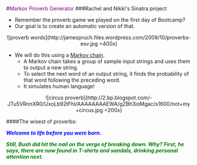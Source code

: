 #<font color='purple'>Markov Proverb Generator</font>
###Rachel and Nikki's Sinatra project

- Remember the proverb game we played on the first day of Bootcamp?
- Our goal is to create an automatic version of that.


<p align='center'>![proverb words](http://jamespruch.files.wordpress.com/2009/10/proverbs-esv.jpg =400x)


- We will do this using a [Markov chain](http://en.wikipedia.org/wiki/Markov_chain).
	- A Markov chain takes a group of sample input strings and uses them to output a new string.
	- To select the next word of an output string, it finds the probability of that word following the preceding word.
	- It simulates human language!
	
<p align='center'>![circus proverb](http://2.bp.blogspot.com/-JTu5VRnnXR0/UxoLb92tFhI/AAAAAAAAEWA/gZBh3ioMgac/s1600/not+my+circus.jpg =200x)

####The wisest of proverbs:


**_<font color='blue'>Welcome to life before you were born.</font>_**


**_<font color='green'>Still, Bush did hit the nail on the verge of breaking down. Why? First, he says, there are now found in T-shirts and sandals, drinking personal attention next.</font>_**
